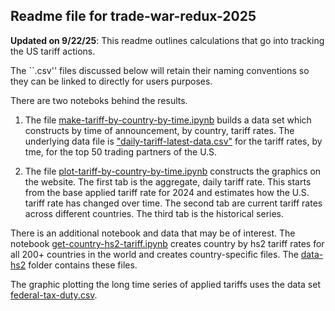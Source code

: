 ## Readme file for trade-war-redux-2025 

**Updated on 9/22/25**: This readme outlines calculations that go into tracking the US tariff actions. 

The ``.csv'' files discussed below will retain their naming conventions so they can be linked to directly for users purposes.

There are two noteboks behind the results. 

1. The file [make-tariff-by-country-by-time.ipynb](make-tariff-by-country-by-time.ipynb) builds a data set which constructs by time of announcement, by country, tariff rates. The underlying data file is ["daily-tariff-latest-data.csv"]("daily-tariff-latest-data.csv") for the tariff rates, by tme, for the top 50 trading partners of the U.S. 


2. The file [plot-tariff-by-country-by-time.ipynb](plot-tariff-by-country-by-time.ipynb) constructs the graphics on the website. The first tab is the aggregate, daily tariff rate. This starts from the base applied tariff rate for 2024 and estimates how the U.S. tariff rate has changed over time. The second tab are current tariff rates across different countries. The third tab is the historical series. 

There is an additional notebook and data that may be of interest. The notebook [get-country-hs2-tariff.ipynb](get-country-hs2-tariff.ipynb) creates country by hs2 tariff rates for all 200+ countries in the world and creates country-specific files. The [data-hs2](./data-hs2) folder contains these files. 

The graphic plotting the long time series of applied tariffs uses the data set [federal-tax-duty.csv](federal-tax-duty.csv).

